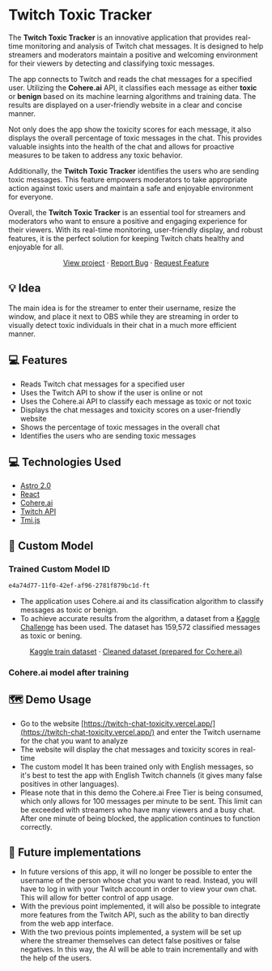 # Twitch Toxic Tracker


The **Twitch Toxic Tracker** is an innovative application that provides real-time monitoring and analysis of Twitch chat messages. It is designed to help streamers and moderators maintain a positive and welcoming environment for their viewers by detecting and classifying toxic messages.

The app connects to Twitch and reads the chat messages for a specified user. Utilizing the **Cohere.ai** API, it classifies each message as either **toxic** or **benign** based on its machine learning algorithms and training data. The results are displayed on a user-friendly website in a clear and concise manner.

Not only does the app show the toxicity scores for each message, it also displays the overall percentage of toxic messages in the chat. This provides valuable insights into the health of the chat and allows for proactive measures to be taken to address any toxic behavior.

Additionally, the **Twitch Toxic Tracker** identifies the users who are sending toxic messages. This feature empowers moderators to take appropriate action against toxic users and maintain a safe and enjoyable environment for everyone.

Overall, the **Twitch Toxic Tracker** is an essential tool for streamers and moderators who want to ensure a positive and engaging experience for their viewers. With its real-time monitoring, user-friendly display, and robust features, it is the perfect solution for keeping Twitch chats healthy and enjoyable for all.

<p align="center">
<a href="https://twitch-chat-toxicity.vercel.app/" target="blank">View project</a>
·
<a href="https://github.com/ericrisco/twitch-chat-toxicity/issues/new/choose">Report Bug</a>
·
<a href="https://github.com/ericrisco/twitch-chat-toxicity/issues/new/choose">Request Feature</a>
</p>

## 💡 Idea

The main idea is for the streamer to enter their username, resize the window, and place it next to OBS while they are streaming in order to visually detect toxic individuals in their chat in a much more efficient manner.

## 💻 Features

- Reads Twitch chat messages for a specified user
- Uses the Twitch API to show if the user is online or not
- Uses the Cohere.ai API to classify each message as toxic or not toxic
- Displays the chat messages and toxicity scores on a user-friendly website
- Shows the percentage of toxic messages in the overall chat
- Identifies the users who are sending toxic messages

## 💻 Technologies Used

- [Astro 2.0](https://github.com/astrojs)
- [React](https://reactjs.org/)
- [Cohere.ai](https://cohere.ai/)
- [Twitch API](https://dev.twitch.tv/docs/api)
- [Tmi.js](https://github.com/AhadCove/react-tmi)

## 🤖 Custom Model

### Trained Custom Model ID

```bash
e4a74d77-11f0-42ef-af96-2781f879bc1d-ft
```

- The application uses Cohere.ai and its classification algorithm to classify messages as toxic or benign.
- To achieve accurate results from the algorithm, a dataset from a [Kaggle Challenge](https://www.kaggle.com/competitions/jigsaw-toxic-comment-classification-challenge/overview) has been used. The dataset has 159,572 classified messages as toxic or bening.
<p align="center">
<a href="https://firebasestorage.googleapis.com/v0/b/kingsleague-22e86.appspot.com/o/twitch-chat-toxicity%2Ftrain.csv?alt=media&token=13e7902f-4579-4aff-910b-42def7068560" target="blank">Kaggle train dataset</a>
·
<a href="https://firebasestorage.googleapis.com/v0/b/kingsleague-22e86.appspot.com/o/twitch-chat-toxicity%2Ftrain_clean.csv?alt=media&token=8bdbc4f1-13e0-4cfa-a8a3-07ebfb814028">Cleaned dataset (prepared for Co:here.ai)</a>
</p>

### Cohere.ai model after training

## 🗺️ Demo Usage

- Go to the website [https://twitch-chat-toxicity.vercel.app/](https://twitch-chat-toxicity.vercel.app/) and enter the Twitch username for the chat you want to analyze
- The website will display the chat messages and toxicity scores in real-time
- The custom model It has been trained only with English messages, so it's best to test the app with English Twitch channels (it gives many false positives in other languages).
- Please note that in this demo the Cohere.ai Free Tier is being consumed, which only allows for 100 messages per minute to be sent. This limit can be exceeded with streamers who have many viewers and a busy chat. After one minute of being blocked, the application continues to function correctly.

## 🙇 Future implementations

- In future versions of this app, it will no longer be possible to enter the username of the person whose chat you want to read. Instead, you will have to log in with your Twitch account in order to view your own chat. This will allow for better control of app usage.
- With the previous point implemented, it will also be possible to integrate more features from the Twitch API, such as the ability to ban directly from the web app interface.
- With the two previous points implemented, a system will be set up where the streamer themselves can detect false positives or false negatives. In this way, the AI will be able to train incrementally and with the help of the users.

